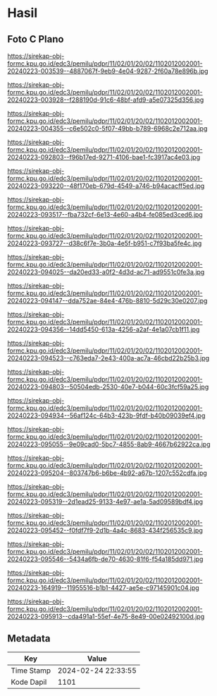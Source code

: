 # Hasil

## Foto C Plano

https://sirekap-obj-formc.kpu.go.id/edc3/pemilu/pdpr/11/02/01/20/02/1102012002001-20240223-003539--4887067f-9eb9-4e04-9287-2f60a78e896b.jpg

https://sirekap-obj-formc.kpu.go.id/edc3/pemilu/pdpr/11/02/01/20/02/1102012002001-20240223-003928--f288190d-91c6-48bf-afd9-a5e07325d356.jpg

https://sirekap-obj-formc.kpu.go.id/edc3/pemilu/pdpr/11/02/01/20/02/1102012002001-20240223-004355--c6e502c0-5f07-49bb-b789-6968c2e712aa.jpg

https://sirekap-obj-formc.kpu.go.id/edc3/pemilu/pdpr/11/02/01/20/02/1102012002001-20240223-092803--f96b17ed-9271-4106-bae1-fc3917ac4e03.jpg

https://sirekap-obj-formc.kpu.go.id/edc3/pemilu/pdpr/11/02/01/20/02/1102012002001-20240223-093220--48f170eb-679d-4549-a746-b94acacff5ed.jpg

https://sirekap-obj-formc.kpu.go.id/edc3/pemilu/pdpr/11/02/01/20/02/1102012002001-20240223-093517--fba732cf-6e13-4e60-a4b4-fe085ed3ced6.jpg

https://sirekap-obj-formc.kpu.go.id/edc3/pemilu/pdpr/11/02/01/20/02/1102012002001-20240223-093727--d38c6f7e-3b0a-4e5f-b951-c7f93ba5fe4c.jpg

https://sirekap-obj-formc.kpu.go.id/edc3/pemilu/pdpr/11/02/01/20/02/1102012002001-20240223-094025--da20ed33-a0f2-4d3d-ac71-ad9551c0fe3a.jpg

https://sirekap-obj-formc.kpu.go.id/edc3/pemilu/pdpr/11/02/01/20/02/1102012002001-20240223-094147--dda752ae-84e4-476b-8810-5d29c30e0207.jpg

https://sirekap-obj-formc.kpu.go.id/edc3/pemilu/pdpr/11/02/01/20/02/1102012002001-20240223-094356--14dd5450-613a-4256-a2af-4e1a07cb1f11.jpg

https://sirekap-obj-formc.kpu.go.id/edc3/pemilu/pdpr/11/02/01/20/02/1102012002001-20240223-094523--c763eda7-2e43-400a-ac7a-46cbd22b25b3.jpg

https://sirekap-obj-formc.kpu.go.id/edc3/pemilu/pdpr/11/02/01/20/02/1102012002001-20240223-094803--50504edb-2530-40e7-b044-60c3fcf59a25.jpg

https://sirekap-obj-formc.kpu.go.id/edc3/pemilu/pdpr/11/02/01/20/02/1102012002001-20240223-094934--56af124c-64b3-423b-9fdf-b40b09039ef4.jpg

https://sirekap-obj-formc.kpu.go.id/edc3/pemilu/pdpr/11/02/01/20/02/1102012002001-20240223-095055--9e09cad0-5bc7-4855-8ab9-4667b62922ca.jpg

https://sirekap-obj-formc.kpu.go.id/edc3/pemilu/pdpr/11/02/01/20/02/1102012002001-20240223-095204--803747b6-b6be-4b92-a67b-1207c552cdfa.jpg

https://sirekap-obj-formc.kpu.go.id/edc3/pemilu/pdpr/11/02/01/20/02/1102012002001-20240223-095319--2d1ead25-9133-4e97-ae1a-5ad09589bdf4.jpg

https://sirekap-obj-formc.kpu.go.id/edc3/pemilu/pdpr/11/02/01/20/02/1102012002001-20240223-095452--f0fdf7f9-2d1b-4a4c-8683-434f256535c9.jpg

https://sirekap-obj-formc.kpu.go.id/edc3/pemilu/pdpr/11/02/01/20/02/1102012002001-20240223-095546--5434a6fb-de70-4630-81f6-f54a185dd971.jpg

https://sirekap-obj-formc.kpu.go.id/edc3/pemilu/pdpr/11/02/01/20/02/1102012002001-20240223-164919--11955516-b1b1-4427-ae5e-c97145901c04.jpg

https://sirekap-obj-formc.kpu.go.id/edc3/pemilu/pdpr/11/02/01/20/02/1102012002001-20240223-095913--cda491a1-55ef-4e75-8e49-00e02492100d.jpg


## Metadata

| Key        | Value               |
| ---------- | ------------------- |
| Time Stamp | 2024-02-24 22:33:55 |
| Kode Dapil | 1101                |



